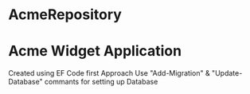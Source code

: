 # AcmeRepository
# Acme Widget Application
Created using EF Code first Approach
Use "Add-Migration" & "Update-Database" commants for setting up Database
